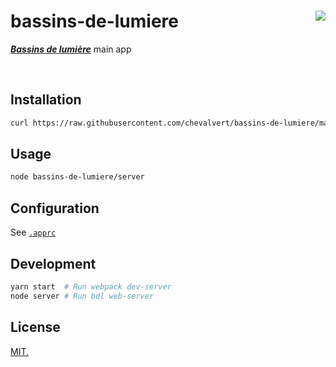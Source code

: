 # bassins-de-lumiere [<img src="https://github.com/chevalvert.png?size=100" align="right">](http://chevalvert.fr/)
[_**Bassins de lumière**_](#) main app

<br>

## Installation
```sh
curl https://raw.githubusercontent.com/chevalvert/bassins-de-lumiere/master/scripts/install.sh | bash
```

## Usage
```sh
node bassins-de-lumiere/server
```

## Configuration
See [`.apprc`](.apprc)

## Development
```sh
yarn start  # Run webpack dev-server
node server # Run bdl web-server
```


## License
[MIT.](https://tldrlegal.com/license/mit-license)
